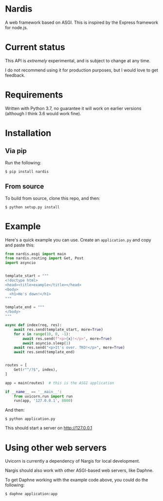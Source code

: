 # Nardis

A web framework based on ASGI. This is inspired by the Express framework for node.js.

# Current status

This API is *extremely* experimental, and is subject to change at any time.

I do not recommend using it for production purposes, but I would love to get feedback.


# Requirements

Written with Python 3.7, no guarantee it will work on earlier versions (although I think 3.6 would work fine).

# Installation

## Via pip

Run the following:

```
$ pip install nardis
```

## From source

To build from source, clone this repo, and then:

```
$ python setup.py install
```

# Example

Here's a quick example you can use. Create an `application.py` and copy and paste this:

```python
from nardis.asgi import main
from nardis.routing import Get, Post
import asyncio


template_start = """
<!doctype html>
<head><title>example</title></head>
<body>
  <h1>He's down!</h1>
"""

template_end = """
</body>
"""

async def index(req, res):
    await res.send(template_start, more=True)
    for x in range(10, 0, -1):
        await res.send(f"<p>{x}!</p>", more=True)
        await asyncio.sleep(1)
    await res.send("<p>It's over. TKO!</p>", more=True)
    await res.send(template_end)


routes = [
    Get(r"^/?$", index),
]

app = main(routes)  # this is the ASGI application

if __name__ == '__main__':
    from uvicorn.run import run
    run(app, '127.0.0.1', 8000)
```

And then:

```
$ python application.py
```

This should start a server on http://127.0.0.1


# Using other web servers

Uvicorn is currently a dependency of Nargis for local development.

Nargis should also work with other ASGI-based web servers, like Daphne.

To get Daphne working with the example code above, you could do the following:

```
$ daphne application:app
```
